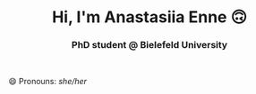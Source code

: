 <h1 align="center">Hi, I'm Anastasiia Enne 🙃</h1>

<h3 align="center">PhD student @ Bielefeld University</h3>

<br>

😄 Pronouns: *she/her*

<!--
**enne-anastasia/enne-anastasia** is a ✨ _special_ ✨ repository because its `README.md` (this file) appears on your GitHub profile.

Here are some ideas to get you started:

- 🔭 I’m currently working on ...
- 🌱 I’m currently learning ...
- 👯 I’m looking to collaborate on ...
- 🤔 I’m looking for help with ...
- 💬 Ask me about ...
- 📫 How to reach me: ...
- 😄 Pronouns: ...
- ⚡ Fun fact: ...
-->
